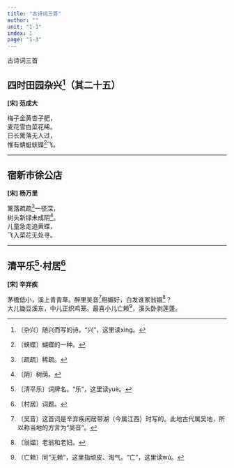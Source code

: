 ```yaml
---
title: "古诗词三首"
author: ""
unit: "1-1"
index: 1
page: "1-3"
---
```


古诗词三首

## 四时田园杂兴[^a-1]（其二十五）

**[宋] 范成大**

梅子金黄杏子肥，  
麦花雪白菜花稀。  
日长篱落无人过，  
惟有蜻蜓蛱蝶[^a-2]飞。  

[^a-1]: 〔杂兴〕随兴而写的诗。“兴”，这里读xìng。
[^a-2]: 〔蛱蝶〕蝴蝶的一种。

---

## 宿新市徐公店

**[宋] 杨万里**

篱落疏疏[^b-1]一径深，  
树头新绿未成阴[^b-2]。  
儿童急走追黄蝶，  
飞入菜花无处寻。  

[^b-1]: 〔疏疏〕稀疏。
[^b-2]: 〔阴〕树荫。

---

## 清平乐[^c-1]·村居[^c-2]

**[宋] 辛弃疾**

茅檐低小，溪上青青草。醉里吴音[^c-3]相媚好，白发谁家翁媪[^c-4]？  
大儿锄豆溪东，中儿正织鸡笼。最喜小儿亡赖[^c-5]，溪头卧剥莲蓬。  

[^c-1]: 〔清平乐〕词牌名。“乐”，这里读yuè。
[^c-2]: 〔村居〕词题。
[^c-3]: 〔吴音〕这首词是辛弃疾闲居带湖（今属江西）时写的。此地古代属吴地，所以称当地的方言为“吴音”。
[^c-4]: 〔翁媪〕老翁和老妇。
[^c-5]: 〔亡赖〕同“无赖”，这里指顽皮、淘气。“亡”，这里读wú。
